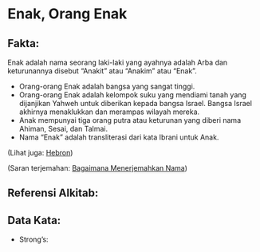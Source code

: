 # Enak, Orang Enak

## Fakta:

Enak adalah nama seorang laki-laki yang ayahnya adalah Arba dan keturunannya disebut “Anakit” atau “Anakim” atau “Enak”.

* Orang-orang Enak adalah bangsa yang sangat tinggi.
* Orang-orang Enak adalah kelompok suku yang mendiami tanah yang dijanjikan Yahweh untuk diberikan kepada bangsa Israel. Bangsa Israel akhirnya menaklukkan dan merampas wilayah mereka.
* Anak mempunyai tiga orang putra atau keturunan yang diberi nama Ahiman, Sesai, dan Talmai.
* Nama “Enak” adalah transliterasi dari kata Ibrani untuk Anak.

(Lihat juga: [Hebron](../names/hebron.md))

(Saran terjemahan: [Bagaimana Menerjemahkan Nama](rc://en/ta/man/translate/translate-names))


## Referensi Alkitab:

## Data Kata:

* Strong’s: 
